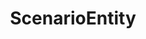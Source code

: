 ---
id: scenario-entity
label: ScenarioEntity
title: ScenarioEntity
layout: api
subject: scenario_entity
---